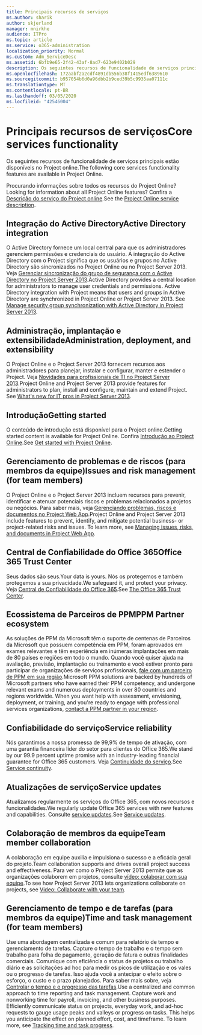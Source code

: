 ```yaml
---
title: Principais recursos de serviços
ms.author: sharik
author: skjerland
manager: mnirkhe
audience: ITPro
ms.topic: article
ms.service: o365-administration
localization_priority: Normal
ms.custom: Adm_ServiceDesc
ms.assetid: 6bfb9e65-2f42-43af-8ad7-623e9402b029
description: Os seguintes recursos de funcionalidade de serviços principais estão disponíveis no Project online.
ms.openlocfilehash: 172aabf2a2cdf4891db556b38f1415edf6389610
ms.sourcegitcommit: b957054b6d0a96dbb2b9ced39b5c9935aa07111c
ms.translationtype: MT
ms.contentlocale: pt-BR
ms.lasthandoff: 03/05/2020
ms.locfileid: "42546004"
---
```

# <a name="core-services-functionality"></a><span data-ttu-id="ec72c-103">Principais recursos de serviços</span><span class="sxs-lookup"><span data-stu-id="ec72c-103">Core services functionality</span></span>

<span data-ttu-id="ec72c-104">Os seguintes recursos de funcionalidade de serviços principais estão disponíveis no Project online.</span><span class="sxs-lookup"><span data-stu-id="ec72c-104">The following core services functionality features are available in Project Online.</span></span>
  
<span data-ttu-id="ec72c-105">Procurando informações sobre todos os recursos do Project Online?</span><span class="sxs-lookup"><span data-stu-id="ec72c-105">Looking for information about all Project Online features?</span></span> <span data-ttu-id="ec72c-106">Confira a [Descrição do serviço do Project online](project-online-service-description.md).</span><span class="sxs-lookup"><span data-stu-id="ec72c-106">See the [Project Online service description](project-online-service-description.md).</span></span>
  
## <a name="active-directory-integration"></a><span data-ttu-id="ec72c-107">Integração do Active Directory</span><span class="sxs-lookup"><span data-stu-id="ec72c-107">Active Directory integration</span></span>

<span data-ttu-id="ec72c-p102">O Active Directory fornece um local central para que os administradores gerenciem permissões e credenciais do usuário. A integração do Active Directory com o Project significa que os usuários e grupos no Active Directory são sincronizados no Project Online ou no Project Server 2013. Veja [Gerenciar sincronização do grupo de segurança com o Active Directory no Project Server 2013](https://go.microsoft.com/fwlink/p/?LinkId=402631).</span><span class="sxs-lookup"><span data-stu-id="ec72c-p102">Active Directory provides a central location for administrators to manage user credentials and permissions. Active Directory integration with Project means that users and groups in Active Directory are synchronized in Project Online or Project Server 2013. See [Manage security group synchronization with Active Directory in Project Server 2013](https://go.microsoft.com/fwlink/p/?LinkId=402631).</span></span>
  
## <a name="administration-deployment-and-extensibility"></a><span data-ttu-id="ec72c-111">Administração, implantação e extensibilidade</span><span class="sxs-lookup"><span data-stu-id="ec72c-111">Administration, deployment, and extensibility</span></span>

<span data-ttu-id="ec72c-p103">O Project Online e o Project Server 2013 fornecem recursos aos administradores para planejar, instalar e configurar, manter e estender o Project. Veja [Novidades para profissionais de TI no Project Server 2013](https://go.microsoft.com/fwlink/p/?LinkId=272017).</span><span class="sxs-lookup"><span data-stu-id="ec72c-p103">Project Online and Project Server 2013 provide features for administrators to plan, install and configure, maintain and extend Project. See [What's new for IT pros in Project Server 2013](https://go.microsoft.com/fwlink/p/?LinkId=272017).</span></span>
  
## <a name="getting-started"></a><span data-ttu-id="ec72c-114">Introdução</span><span class="sxs-lookup"><span data-stu-id="ec72c-114">Getting started</span></span>

<span data-ttu-id="ec72c-115">O conteúdo de introdução está disponível para o Project online.</span><span class="sxs-lookup"><span data-stu-id="ec72c-115">Getting started content is available for Project Online.</span></span> <span data-ttu-id="ec72c-116">Confira [Introdução ao Project Online](https://support.office.com/en-us/article/Get-started-with-Project-Online-E3E5F64F-ADA5-4F9D-A578-130B2D4E5F11?ui=en-US&amp;rs=en-US&amp;ad=US).</span><span class="sxs-lookup"><span data-stu-id="ec72c-116">See [Get started with Project Online](https://support.office.com/en-us/article/Get-started-with-Project-Online-E3E5F64F-ADA5-4F9D-A578-130B2D4E5F11?ui=en-US&amp;rs=en-US&amp;ad=US).</span></span>
  
## <a name="issues-and-risk-management-for-team-members"></a><span data-ttu-id="ec72c-117">Gerenciamento de problemas e de riscos (para membros da equipe)</span><span class="sxs-lookup"><span data-stu-id="ec72c-117">Issues and risk management (for team members)</span></span>

<span data-ttu-id="ec72c-p105">O Project Online e o Project Server 2013 incluem recursos para prevenir, identificar e atenuar potenciais riscos e problemas relacionados a projetos ou negócios. Para saber mais, veja [Gerenciando problemas, riscos e documentos no Project Web App](https://go.microsoft.com/fwlink/?LinkId=402634).</span><span class="sxs-lookup"><span data-stu-id="ec72c-p105">Project Online and Project Server 2013 include features to prevent, identify, and mitigate potential business- or project-related risks and issues. To learn more, see [Managing issues, risks, and documents in Project Web App](https://go.microsoft.com/fwlink/?LinkId=402634).</span></span>
  
## <a name="office-365-trust-center"></a><span data-ttu-id="ec72c-120">Central de Confiabilidade do Office 365</span><span class="sxs-lookup"><span data-stu-id="ec72c-120">Office 365 Trust Center</span></span>

<span data-ttu-id="ec72c-121">Seus dados são seus.</span><span class="sxs-lookup"><span data-stu-id="ec72c-121">Your data is yours.</span></span> <span data-ttu-id="ec72c-122">Nós os protegemos e também protegemos a sua privacidade.</span><span class="sxs-lookup"><span data-stu-id="ec72c-122">We safeguard it, and protect your privacy.</span></span> <span data-ttu-id="ec72c-123">Veja [Central de Confiabilidade do Office 365](https://go.microsoft.com/fwlink/?LinkId=402637).</span><span class="sxs-lookup"><span data-stu-id="ec72c-123">See [The Office 365 Trust Center](https://go.microsoft.com/fwlink/?LinkId=402637).</span></span>
  
## <a name="ppm-partner-ecosystem"></a><span data-ttu-id="ec72c-124">Ecossistema de Parceiros de PPM</span><span class="sxs-lookup"><span data-stu-id="ec72c-124">PPM Partner ecosystem</span></span>

<span data-ttu-id="ec72c-p107">As soluções de PPM da Microsoft têm o suporte de centenas de Parceiros da Microsoft que possuem competência em PPM, foram aprovados em exames relevantes e têm experiência em inúmeras implantações em mais de 80 países e regiões em todo o mundo. Quando você quiser ajuda na avaliação, previsão, implantação ou treinamento e você estiver pronto para participar de organizações de serviços profissionais, [fale com um parceiro de PPM em sua região](https://go.microsoft.com/fwlink/p/?LinkId=272646).</span><span class="sxs-lookup"><span data-stu-id="ec72c-p107">Microsoft PPM solutions are backed by hundreds of Microsoft partners who have earned their PPM competency, and undergone relevant exams and numerous deployments in over 80 countries and regions worldwide. When you want help with assessment, envisioning, deployment, or training, and you're ready to engage with professional services organizations, [contact a PPM partner in your region](https://go.microsoft.com/fwlink/p/?LinkId=272646).</span></span>
  
## <a name="service-reliability"></a><span data-ttu-id="ec72c-127">Confiabilidade do serviço</span><span class="sxs-lookup"><span data-stu-id="ec72c-127">Service reliability</span></span>

<span data-ttu-id="ec72c-128">Nós garantimos a nossa promessa de 99,9% de tempo de ativação, com uma garantia financeira líder do setor para clientes do Office 365.</span><span class="sxs-lookup"><span data-stu-id="ec72c-128">We stand by our 99.9 percent uptime promise with an industry-leading financial guarantee for Office 365 customers.</span></span> <span data-ttu-id="ec72c-129">Veja [Continuidade do serviço](https://go.microsoft.com/fwlink/?LinkId=402653).</span><span class="sxs-lookup"><span data-stu-id="ec72c-129">See [Service continuity](https://go.microsoft.com/fwlink/?LinkId=402653).</span></span>
  
## <a name="service-updates"></a><span data-ttu-id="ec72c-130">Atualizações de serviço</span><span class="sxs-lookup"><span data-stu-id="ec72c-130">Service updates</span></span>

<span data-ttu-id="ec72c-131">Atualizamos regularmente os serviços do Office 365, com novos recursos e funcionalidades.</span><span class="sxs-lookup"><span data-stu-id="ec72c-131">We regularly update Office 365 services with new features and capabilities.</span></span> <span data-ttu-id="ec72c-132">Consulte [service updates](../office-365-platform-service-description/service-updates.md).</span><span class="sxs-lookup"><span data-stu-id="ec72c-132">See [Service updates](../office-365-platform-service-description/service-updates.md).</span></span>
  
## <a name="team-member-collaboration"></a><span data-ttu-id="ec72c-133">Colaboração de membros da equipe</span><span class="sxs-lookup"><span data-stu-id="ec72c-133">Team member collaboration</span></span>

<span data-ttu-id="ec72c-134">A colaboração em equipe auxilia e impulsiona o sucesso e a eficácia geral do projeto.</span><span class="sxs-lookup"><span data-stu-id="ec72c-134">Team collaboration supports and drives overall project success and effectiveness.</span></span> <span data-ttu-id="ec72c-135">Para ver como o Project Server 2013 permite que as organizações colaborem em projetos, consulte [vídeo: colaborar com sua equipe](https://go.microsoft.com/fwlink/?LinkId=402628).</span><span class="sxs-lookup"><span data-stu-id="ec72c-135">To see how Project Server 2013 lets organizations collaborate on projects, see [Video: Collaborate with your team](https://go.microsoft.com/fwlink/?LinkId=402628).</span></span>
  
## <a name="time-and-task-management-for-team-members"></a><span data-ttu-id="ec72c-136">Gerenciamento de tempo e de tarefas (para membros da equipe)</span><span class="sxs-lookup"><span data-stu-id="ec72c-136">Time and task management (for team members)</span></span>

<span data-ttu-id="ec72c-p111">Use uma abordagem centralizada e comum para relatório de tempo e gerenciamento de tarefas. Capture o tempo de trabalho e o tempo sem trabalho para folha de pagamento, geração de fatura e outras finalidades comerciais. Comunique com eficiência o status de projetos ou trabalho diário e as solicitações ad hoc para medir os picos de utilização e os vales ou o progresso de tarefas. Isso ajuda você a antecipar o efeito sobre o esforço, o custo e o prazo planejados. Para saber mais sobre, veja [Controlar o tempo e o progresso das tarefas](https://go.microsoft.com/fwlink/p/?LinkId=271321).</span><span class="sxs-lookup"><span data-stu-id="ec72c-p111">Use a centralized and common approach to time reporting and task management. Capture work and nonworking time for payroll, invoicing, and other business purposes. Efficiently communicate status on projects, everyday work, and ad-hoc requests to gauge usage peaks and valleys or progress on tasks. This helps you anticipate the effect on planned effort, cost, and timeframe. To learn more, see [Tracking time and task progress](https://go.microsoft.com/fwlink/p/?LinkId=271321).</span></span>
  